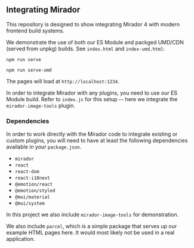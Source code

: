 ## Integrating Mirador

This repository is designed to show integrating Mirador 4 with modern frontend build systems.

We demonstrate the use of both our ES Module and packged UMD/CDN (served from unpkg) builds. See `index.html` and `index-umd.html`:
```
npm run serve
```
```
npm run serve-umd
```

The pages will load at `http://localhost:1234`.

In order to integrate Mirador with any plugins, you need to use our ES Module build.
Refer to `index.js` for this setup -- here we integrate the `mirador-image-tools` plugin.

### Dependencies

In order to work directly with the Mirador code to integrate existing or custom plugins, you will need to have at least the following dependencies available in your `package.json`.
 - `mirador`
 - `react`
 - `react-dom`
 - `react-i18next`
 - `@emotion/react`
 - `@emotion/styled`
 - `@mui/material`
 - `@mui/system`

In this project we also include `mirador-image-tools` for demonstration.

We also include `parcel`, which is a simple package that serves up our example HTML pages here. It would most likely not be used in a real application.